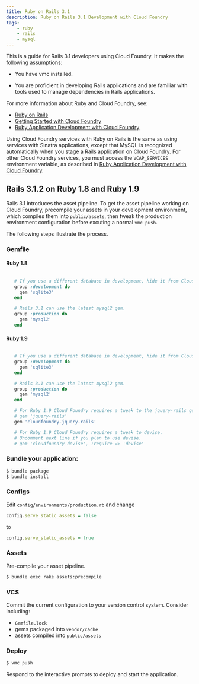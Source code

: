 ```yaml
---
title: Ruby on Rails 3.1
description: Ruby on Rails 3.1 Development with Cloud Foundry
tags:
    - ruby
    - rails
    - mysql
---
```


This is a guide for Rails 3.1 developers using Cloud Foundry. It makes the following assumptions:

+   You have vmc installed.

+   You are proficient in developing Rails applications and are familiar with tools used to manage dependencies in Rails applications.

For more information about Ruby and Cloud Foundry, see:

+  [Ruby on Rails](http://rubyonrails.org/)
+  [Getting Started with Cloud Foundry](/getting-started.html)
+  [Ruby Application Development with Cloud Foundry](ruby.html)

Using Cloud Foundry services with Ruby on Rails is the same as using services with Sinatra applications, except that MySQL is recognized automatically when you stage a Rails application on Cloud Foundry. For other Cloud Foundry services, you must access the `VCAP_SERVICES` environment variable, as described in [Ruby Application Development with Cloud Foundry](/frameworks/ruby/ruby.html#using-cloud-foundry-services).

## Rails 3.1.2 on Ruby 1.8 and Ruby 1.9

Rails 3.1 introduces the asset pipeline. To get the asset pipeline working on Cloud Foundry, precompile your assets in your development environment, which compiles them into `public/assets`, then tweak the production environment configuration before excuting a normal `vmc push`.

The following steps illustrate the process.

### Gemfile

#### Ruby 1.8

```ruby

   # If you use a different database in development, hide it from Cloud Foundry.
   group :development do
     gem 'sqlite3'
   end

   # Rails 3.1 can use the latest mysql2 gem.
   group :production do
     gem 'mysql2'
   end

```

#### Ruby 1.9

```ruby

   # If you use a different database in development, hide it from Cloud Foundry.
   group :development do
     gem 'sqlite3'
   end

   # Rails 3.1 can use the latest mysql2 gem.
   group :production do
     gem 'mysql2'
   end

   # For Ruby 1.9 Cloud Foundry requires a tweak to the jquery-rails gem.
   # gem 'jquery-rails'
   gem 'cloudfoundry-jquery-rails'

   # For Ruby 1.9 Cloud Foundry requires a tweak to devise.
   # Uncomment next line if you plan to use devise.
   # gem 'cloudfoundry-devise', :require => 'devise'

```

### Bundle your application:

```bash
$ bundle package
$ bundle install
```

### Configs

Edit `config/environments/production.rb` and change

```ruby
config.serve_static_assets = false
```

to

```ruby
config.serve_static_assets = true
```

### Assets

Pre-compile your asset pipeline.

```bash
$ bundle exec rake assets:precompile
```

### VCS

Commit the current configuration to your version control system. Consider including:
   + `Gemfile.lock`
   + gems packaged into `vendor/cache`
   + assets compiled into `public/assets`

### Deploy

```bash
$ vmc push
```

Respond to the interactive prompts to deploy and start the application.
